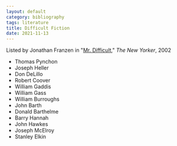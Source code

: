 ```yaml
---
layout: default
category: bibliography
tags: literature
title: Difficult Fiction
date: 2021-11-13
---
```


Listed by Jonathan Franzen in "[Mr. Difficult](https://www.newyorker.com/magazine/2002/09/30/mr-difficult)," *The New Yorker*, 2002

* Thomas Pynchon
* Joseph Heller
* Don DeLillo
* Robert Coover
* William Gaddis
* William Gass
* William Burroughs
* John Barth
* Donald Barthelme
* Barry Hannah
* John Hawkes
* Joseph McElroy
* Stanley Elkin
